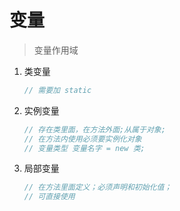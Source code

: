 # 变量

> 变量作用域

1. 类变量

   ```java
   // 需要加 static
   ```

2. 实例变量

   ```java
   // 存在类里面，在方法外面;从属于对象;
   // 在方法内使用必须要实例化对象
   // 变量类型 变量名字 = new 类;
   ```

3. 局部变量

   ```java
   // 在方法里面定义；必须声明和初始化值；
   // 可直接使用
   ```

   
